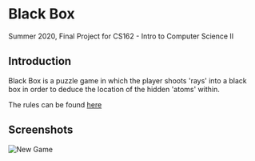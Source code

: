# Black Box
Summer 2020, Final Project for CS162 - Intro to Computer Science II

## Introduction

Black Box is a puzzle game in which the player shoots 'rays' into a black box in order to deduce the location of the hidden 'atoms' within.

The rules can be found [here](https://en.wikipedia.org/wiki/Black_Box_(game))

## Screenshots

![New Game](https://github.com/DonaldMurdock/Black-Box-Game/images/New-Game-Screenshot.png)

